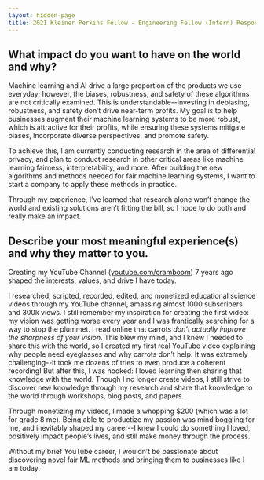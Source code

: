 ```yaml
---
layout: hidden-page
title: 2021 Kleiner Perkins Fellow - Engineering Fellow (Intern) Responses
---
```


## What impact do you want to have on the world and why?

Machine learning and AI drive a large proportion of the products we use everyday; however, the biases, robustness, and safety of these algorithms are not critically examined. This is understandable--investing in debiasing, robustness, and safety don’t drive near-term profits. My goal is to help businesses augment their machine learning systems to be more robust, which is attractive for their profits, while ensuring these systems mitigate biases, incorporate diverse perspectives, and promote safety.

To achieve this, I am currently conducting research in the area of differential privacy, and plan to conduct research in other critical areas like machine learning fairness, interpretability, and more. After building the new algorithms and methods needed for fair machine learning systems, I want to start a company to apply these methods in practice.

Through my experience, I’ve learned that research alone won’t change the world and existing solutions aren’t fitting the bill, so I hope to do both and really make an impact.

## Describe your most meaningful experience(s) and why they matter to you.
Creating my YouTube Channel ([youtube.com/cramboom](https://www.youtube.com/user/CramBoom)) 7 years ago shaped the interests, values, and drive I have today.

I researched, scripted, recorded, edited, and monetized educational science videos through my YouTube channel, amassing almost 1000 subscribers and 300k views. I still remember my inspiration for creating the first video: my vision was getting worse every year and I was frantically searching for a way to stop the plummet. I read online that carrots _don’t actually improve the sharpness of your vision_. This blew my mind, and I knew I needed to share this with the world, so I created my first real YouTube video explaining why people need eyeglasses and why carrots don’t help. It was extremely challenging--it took me dozens of tries to even produce a coherent recording! But after this, I was hooked: I loved learning then sharing that knowledge with the world. Though I no longer create videos, I still strive to discover new knowledge through my research and share that knowledge to the world through workshops, blog posts, and papers.

Through monetizing my videos, I made a whopping $200 (which was a lot for grade 8 me). Being able to productize my passion was mind boggling for me, and inevitably shaped my career--I knew I could do something I loved, positively impact people’s lives, and still make money through the process.

Without my brief YouTube career, I wouldn’t be passionate about discovering novel fair ML methods and bringing them to businesses like I am today.
